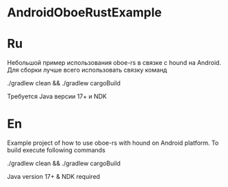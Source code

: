 # AndroidOboeRustExample

# Ru
Небольшой пример использования oboe-rs в связке с hound на Android.
Для сборки лучше всего использовать связку команд 

./gradlew clean && ./gradlew cargoBuild

Требуется Java версии 17+ и NDK 

# En
Example project of how to use oboe-rs with hound on Android platform.
To build execute following commands

./gradlew clean && ./gradlew cargoBuild

Java version 17+ & NDK required
